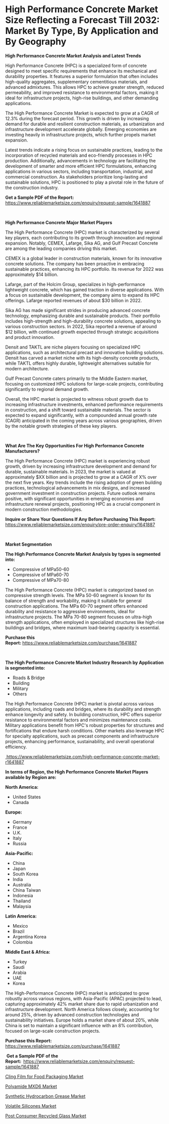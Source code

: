 <p><h1>High Performance Concrete Market Size Reflecting a Forecast Till 2032: Market By Type, By Application and By Geography</h1></p><p><strong>High Performance Concrete Market Analysis and Latest Trends</strong></p>
<p><p>High Performance Concrete (HPC) is a specialized form of concrete designed to meet specific requirements that enhance its mechanical and durability properties. It features a superior formulation that often includes high-quality aggregates, supplementary cementitious materials, and advanced admixtures. This allows HPC to achieve greater strength, reduced permeability, and improved resistance to environmental factors, making it ideal for infrastructure projects, high-rise buildings, and other demanding applications.</p><p>The High Performance Concrete Market is expected to grow at a CAGR of 12.3% during the forecast period. This growth is driven by increasing demand for durable and resilient construction materials, as urbanization and infrastructure development accelerate globally. Emerging economies are investing heavily in infrastructure projects, which further propels market expansion. </p><p>Latest trends indicate a rising focus on sustainable practices, leading to the incorporation of recycled materials and eco-friendly processes in HPC production. Additionally, advancements in technology are facilitating the development of smarter and more efficient HPC formulations, enhancing applications in various sectors, including transportation, industrial, and commercial construction. As stakeholders prioritize long-lasting and sustainable solutions, HPC is positioned to play a pivotal role in the future of the construction industry.</p></p>
<p><strong>Get a Sample PDF of the Report:&nbsp;</strong> <a href="https://www.reliablemarketsize.com/enquiry/request-sample/1641887?utm_campaign=2008&utm_medium=2&utm_source=Github&utm_content=ia&utm_term=02042025&utm_id=high-performance-concrete">https://www.reliablemarketsize.com/enquiry/request-sample/1641887</a></p>
<p>&nbsp;</p>
<p><strong>High Performance Concrete Major Market Players</strong></p>
<p><p>The High Performance Concrete (HPC) market is characterized by several key players, each contributing to its growth through innovation and regional expansion. Notably, CEMEX, Lafarge, Sika AG, and Gulf Precast Concrete are among the leading companies driving this market.</p><p>CEMEX is a global leader in construction materials, known for its innovative concrete solutions. The company has been proactive in embracing sustainable practices, enhancing its HPC portfolio. Its revenue for 2022 was approximately $14 billion.</p><p>Lafarge, part of the Holcim Group, specializes in high-performance lightweight concrete, which has gained traction in diverse applications. With a focus on sustainable development, the company aims to expand its HPC offerings. Lafarge reported revenues of about $30 billion in 2022.</p><p>Sika AG has made significant strides in producing advanced concrete technology, emphasizing durable and sustainable products. Their portfolio includes high-strength and high-durability concrete solutions, appealing to various construction sectors. In 2022, Sika reported a revenue of around $12 billion, with continued growth expected through strategic acquisitions and product innovation.</p><p>Densit and TAKTL are niche players focusing on specialized HPC applications, such as architectural precast and innovative building solutions. Densit has carved a market niche with its high-density concrete products, while TAKTL offers highly durable, lightweight alternatives suitable for modern architecture.</p><p>Gulf Precast Concrete caters primarily to the Middle Eastern market, focusing on customized HPC solutions for large-scale projects, contributing significantly to regional demand growth.</p><p>Overall, the HPC market is projected to witness robust growth due to increasing infrastructure investments, enhanced performance requirements in construction, and a shift toward sustainable materials. The sector is expected to expand significantly, with a compounded annual growth rate (CAGR) anticipated in the coming years across various geographies, driven by the notable growth strategies of these key players.</p></p>
<p>&nbsp;</p>
<p><strong>What Are The Key Opportunities For High Performance Concrete Manufacturers?</strong></p>
<p><p>The High Performance Concrete (HPC) market is experiencing robust growth, driven by increasing infrastructure development and demand for durable, sustainable materials. In 2023, the market is valued at approximately $XX billion and is projected to grow at a CAGR of X% over the next five years. Key trends include the rising adoption of green building practices, technological advancements in mix designs, and increased government investment in construction projects. Future outlook remains positive, with significant opportunities in emerging economies and infrastructure renewal projects, positioning HPC as a crucial component in modern construction methodologies.</p></p>
<p><strong>Inquire or Share Your Questions If Any Before Purchasing This Report:</strong> <a href="https://www.reliablemarketsize.com/enquiry/pre-order-enquiry/1641887?utm_campaign=2008&utm_medium=2&utm_source=Github&utm_content=ia&utm_term=02042025&utm_id=high-performance-concrete">https://www.reliablemarketsize.com/enquiry/pre-order-enquiry/1641887</a></p>
<p>&nbsp;</p>
<p><strong>Market Segmentation</strong></p>
<p><strong>The High Performance Concrete Market Analysis by types is segmented into:</strong></p>
<p><ul><li>Compressive of MPa50-60</li><li>Compressive of MPa60-70</li><li>Compressive of MPa70-80</li></ul></p>
<p><p>The High Performance Concrete (HPC) market is categorized based on compressive strength levels. The MPa 50-60 segment is known for its balance of strength and workability, making it suitable for general construction applications. The MPa 60-70 segment offers enhanced durability and resistance to aggressive environments, ideal for infrastructure projects. The MPa 70-80 segment focuses on ultra-high strength applications, often employed in specialized structures like high-rise buildings and bridges, where maximum load-bearing capacity is essential.</p></p>
<p><strong>Purchase this Report:&nbsp;</strong><a href="https://www.reliablemarketsize.com/purchase/1641887?utm_campaign=2008&utm_medium=2&utm_source=Github&utm_content=ia&utm_term=02042025&utm_id=high-performance-concrete">https://www.reliablemarketsize.com/purchase/1641887</a></p>
<p>&nbsp;</p>
<p><strong>The High Performance Concrete Market Industry Research by Application is segmented into:</strong></p>
<p><ul><li>Roads & Bridge</li><li>Building</li><li>Military</li><li>Others</li></ul></p>
<p><p>The High Performance Concrete (HPC) market is pivotal across various applications, including roads and bridges, where its durability and strength enhance longevity and safety. In building construction, HPC offers superior resistance to environmental factors and minimizes maintenance costs. Military applications benefit from HPC's robust properties for structures and fortifications that endure harsh conditions. Other markets also leverage HPC for specialty applications, such as precast components and infrastructure projects, enhancing performance, sustainability, and overall operational efficiency.</p></p>
<p><a href="https://www.reliablemarketsize.com/high-performance-concrete-market-r1641887?utm_campaign=2008&utm_medium=2&utm_source=Github&utm_content=ia&utm_term=02042025&utm_id=high-performance-concrete">&nbsp;https://www.reliablemarketsize.com/high-performance-concrete-market-r1641887</a></p>
<p><strong>In terms of Region, the High Performance Concrete Market Players available by Region are:</strong></p>
<p>
    <p> <strong> North America: </strong>
        <ul>
            <li>United States</li>
            <li>Canada</li>
        </ul>
        </p> 
    <p> <strong> Europe: </strong>
        <ul>
            <li>Germany</li>
            <li>France</li>
            <li>U.K.</li>
            <li>Italy</li>
            <li>Russia</li>
        </ul>
        </p> 
    <p> <strong> Asia-Pacific: </strong>
        <ul>
            <li>China</li>
            <li>Japan</li>
            <li>South Korea</li>
            <li>India</li>
            <li>Australia</li>
            <li>China Taiwan</li>
            <li>Indonesia</li>
            <li>Thailand</li>
            <li>Malaysia</li>
        </ul>
        </p> 
    <p> <strong> Latin America: </strong>
        <ul>
            <li>Mexico</li>
            <li>Brazil</li>
            <li>Argentina Korea</li>
            <li>Colombia</li>
        </ul>
        </p> 
    <p> <strong> Middle East & Africa: </strong>
        <ul>
            <li>Turkey</li>
            <li>Saudi</li>
            <li>Arabia</li>
            <li>UAE</li>
            <li>Korea</li>
        </ul>
    </p>
    </p>
<p><p>The High-Performance Concrete (HPC) market is anticipated to grow robustly across various regions, with Asia-Pacific (APAC) projected to lead, capturing approximately 42% market share due to rapid urbanization and infrastructure development. North America follows closely, accounting for around 25%, driven by advanced construction technologies and sustainability initiatives. Europe holds a market share of about 20%, while China is set to maintain a significant influence with an 8% contribution, focused on large-scale construction projects.</p></p>
<p><strong>Purchase this Report: </strong><a href="https://www.reliablemarketsize.com/purchase/1641887?utm_campaign=2008&utm_medium=2&utm_source=Github&utm_content=ia&utm_term=02042025&utm_id=high-performance-concrete">https://www.reliablemarketsize.com/purchase/1641887</a></p>
<p>&nbsp;<strong>Get a Sample PDF of the Report:&nbsp;&nbsp;</strong><a href="https://www.reliablemarketsize.com/enquiry/request-sample/1641887?utm_campaign=2008&utm_medium=2&utm_source=Github&utm_content=ia&utm_term=02042025&utm_id=high-performance-concrete">https://www.reliablemarketsize.com/enquiry/request-sample/1641887</a></p>
<p><strong></strong></p>
<p><p><a href="https://github.com/idranalexie/Market-Research-Report-List-1/blob/main/cling-film-for-food-packaging-market.md?utm_campaign=2008&utm_medium=2&utm_source=Github&utm_content=ia&utm_term=02042025&utm_id=high-performance-concrete">Cling Film for Food Packaging Market</a></p><p><a href="https://github.com/ftnlewins/Market-Research-Report-List-1/blob/main/polyamide-mxd6-market.md?utm_campaign=2008&utm_medium=2&utm_source=Github&utm_content=ia&utm_term=02042025&utm_id=high-performance-concrete">Polyamide MXD6 Market</a></p><p><a href="https://github.com/rempemelon5k/Market-Research-Report-List-1/blob/main/synthetic-hydrocarbon-grease-market.md?utm_campaign=2008&utm_medium=2&utm_source=Github&utm_content=ia&utm_term=02042025&utm_id=high-performance-concrete">Synthetic Hydrocarbon Grease Market</a></p><p><a href="https://github.com/yardemuongz5/Market-Research-Report-List-1/blob/main/volatile-silicones-market.md?utm_campaign=2008&utm_medium=2&utm_source=Github&utm_content=ia&utm_term=02042025&utm_id=high-performance-concrete">Volatile Silicones Market</a></p><p><a href="https://github.com/hiwatchucuy/Market-Research-Report-List-1/blob/main/post-consumer-recycled-glass-market.md?utm_campaign=2008&utm_medium=2&utm_source=Github&utm_content=ia&utm_term=02042025&utm_id=high-performance-concrete">Post Consumer Recycled Glass Market</a></p></p>